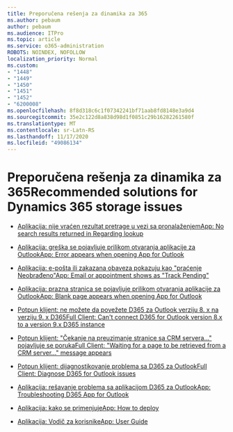 ```yaml
---
title: Preporučena rešenja za dinamika za 365
ms.author: pebaum
author: pebaum
ms.audience: ITPro
ms.topic: article
ms.service: o365-administration
ROBOTS: NOINDEX, NOFOLLOW
localization_priority: Normal
ms.custom:
- "1448"
- "1449"
- "1450"
- "1451"
- "1452"
- "6200008"
ms.openlocfilehash: 8f8d318c6c1f07342241bf71aab8fd8148e3a9d4
ms.sourcegitcommit: 35e2c122d8a838d98d1f0851c29b16282261580f
ms.translationtype: MT
ms.contentlocale: sr-Latn-RS
ms.lasthandoff: 11/17/2020
ms.locfileid: "49086134"
---
```

# <a name="recommended-solutions-for-dynamics-365-storage-issues"></a><span data-ttu-id="2d26c-102">Preporučena rešenja za dinamika za 365</span><span class="sxs-lookup"><span data-stu-id="2d26c-102">Recommended solutions for Dynamics 365 storage issues</span></span>

* [<span data-ttu-id="2d26c-103">Aplikacija: nije vraćen rezultat pretrage u vezi sa pronalaženjem</span><span class="sxs-lookup"><span data-stu-id="2d26c-103">App: No search results returned in Regarding lookup</span></span>](https://support.microsoft.com/help/4489111)

* [<span data-ttu-id="2d26c-104">Aplikacija: greška se pojavljuje prilikom otvaranja aplikacije za Outlook</span><span class="sxs-lookup"><span data-stu-id="2d26c-104">App: Error appears when opening App for Outlook</span></span>](https://go.microsoft.com/fwlink/p/?linkid=2007021)

* [<span data-ttu-id="2d26c-105">Aplikacija: e-pošta ili zakazana obaveza pokazuju kao "praćenje Neobrađeno"</span><span class="sxs-lookup"><span data-stu-id="2d26c-105">App: Email or appointment shows as "Track Pending"</span></span>](https://go.microsoft.com/fwlink/p/?linkid=2007022)

* [<span data-ttu-id="2d26c-106">Aplikacija: prazna stranica se pojavljuje prilikom otvaranja aplikacije za Outlook</span><span class="sxs-lookup"><span data-stu-id="2d26c-106">App: Blank page appears when opening App for Outlook</span></span>](https://go.microsoft.com/fwlink/p/?linkid=2007128)

* [<span data-ttu-id="2d26c-107">Potpun klijent: ne možete da povežete D365 za Outlook verziju 8. x na verziju 9. x D365</span><span class="sxs-lookup"><span data-stu-id="2d26c-107">Full Client: Can't connect D365 for Outlook version 8.x to a version 9.x D365 instance</span></span>](https://go.microsoft.com/fwlink/p/?linkid=2007023)

* [<span data-ttu-id="2d26c-108">Potpun klijent: "Čekanje na preuzimanje stranice sa CRM servera..." pojavljuje se poruka</span><span class="sxs-lookup"><span data-stu-id="2d26c-108">Full Client: "Waiting for a page to be retrieved from a CRM server..." message appears</span></span>](https://go.microsoft.com/fwlink/p/?linkid=2007129)

* [<span data-ttu-id="2d26c-109">Potpun klijent: dijagnostikovanje problema sa D365 za Outlook</span><span class="sxs-lookup"><span data-stu-id="2d26c-109">Full Client: Diagnose D365 for Outlook issues</span></span>](https://go.microsoft.com/fwlink/p/?linkid=2007024)

* [<span data-ttu-id="2d26c-110">Aplikacija: rešavanje problema sa aplikacijom D365 za Outlook</span><span class="sxs-lookup"><span data-stu-id="2d26c-110">App: Troubleshooting D365 App for Outlook</span></span>](https://go.microsoft.com/fwlink/p/?linkid=2007025)

* [<span data-ttu-id="2d26c-111">Aplikacija: kako se primenjuje</span><span class="sxs-lookup"><span data-stu-id="2d26c-111">App: How to deploy</span></span>](https://go.microsoft.com/fwlink/p/?linkid=85)

* [<span data-ttu-id="2d26c-112">Aplikacija: Vodič za korisnike</span><span class="sxs-lookup"><span data-stu-id="2d26c-112">App: User Guide</span></span>](https://go.microsoft.com/fwlink/p/?linkid=857091)
